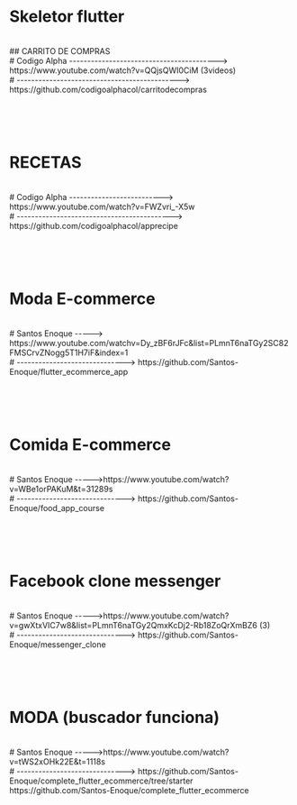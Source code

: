 # Skeletor flutter
 <br>
 ## CARRITO DE COMPRAS
 <br>
<img src="/Flutter/Imagenes/fruta.png" alt="" >
<br>
 # Codigo Alpha -----------------------------------------> https://www.youtube.com/watch?v=QQjsQWI0CiM  (3videos)
 <br>
 #              ---------------------------------------------> https://github.com/codigoalphacol/carritodecompras
 
   <br><br><br>
  # RECETAS
  <br>
  <img src="/Flutter/Imagenes/recetas.png" alt="" >
  <br>
  # Codigo Alpha --------------------------> https://www.youtube.com/watch?v=FWZvri_-X5w
  <br>
  #              -------------------------------------------> https://github.com/codigoalphacol/apprecipe

 <br><br><br>
  # Moda E-commerce
  <br>
  <img src="/Flutter/Imagenes/moda.png" alt="" >
  <br>
  # Santos Enoque -----> https://www.youtube.com/watchv=Dy_zBF6rJFc&list=PLmnT6naTGy2SC82FMSCrvZNogg5T1H7iF&index=1
  <br>
  #              ------------------------------> https://github.com/Santos-Enoque/flutter_ecommerce_app

<br><br><br>
  # Comida E-commerce
  <br>
  <img src="/Flutter/Imagenes/comida.png" alt="" >
  <br>
  # Santos Enoque ----->https://www.youtube.com/watch?v=WBe1orPAKuM&t=31289s
  <br>
  #              ------------------------------> https://github.com/Santos-Enoque/food_app_course


<br><br><br>
  # Facebook clone messenger
  <br>
  <img src="/Flutter/Imagenes/msm.png" alt="" >
  <br>
  # Santos Enoque ----->https://www.youtube.com/watch?v=gwXtxVIC7w8&list=PLmnT6naTGy2QmxKcDj2-Rb18ZoQrXmBZ6 (3)
  <br>
  #              ------------------------------> https://github.com/Santos-Enoque/messenger_clone


 <br><br><br>
  # MODA (buscador funciona)
  <br>
  <img src="/Flutter/Imagenes/moda1.png" alt="" >
  <br>
  # Santos Enoque ----->https://www.youtube.com/watch?v=tWS2xOHk22E&t=1118s
  <br>
  #  ------------------------------> https://github.com/Santos-Enoque/complete_flutter_ecommerce/tree/starter
                                     https://github.com/Santos-Enoque/complete_flutter_ecommerce
 
 